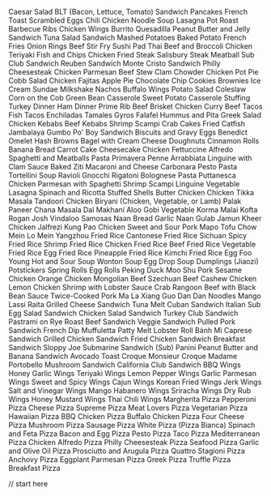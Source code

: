 Caesar Salad
BLT (Bacon, Lettuce, Tomato) Sandwich
Pancakes
French Toast
Scrambled Eggs
Chili
Chicken Noodle Soup
Lasagna
Pot Roast
Barbecue Ribs
Chicken Wings
Burrito
Quesadilla
Peanut Butter and Jelly Sandwich
Tuna Salad Sandwich
Mashed Potatoes
Baked Potato
French Fries
Onion Rings
Beef Stir Fry
Sushi
Pad Thai
Beef and Broccoli
Chicken Teriyaki
Fish and Chips
Chicken Fried Steak
Salisbury Steak
Meatball Sub
Club Sandwich
Reuben Sandwich
Monte Cristo Sandwich
Philly Cheesesteak
Chicken Parmesan
Beef Stew
Clam Chowder
Chicken Pot Pie
Cobb Salad
Chicken Fajitas
Apple Pie
Chocolate Chip Cookies
Brownies
Ice Cream Sundae
Milkshake
Nachos
Buffalo Wings
Potato Salad
Coleslaw
Corn on the Cob
Green Bean Casserole
Sweet Potato Casserole
Stuffing
Turkey Dinner
Ham Dinner
Prime Rib
Beef Brisket
Chicken Curry
Beef Tacos
Fish Tacos
Enchiladas
Tamales
Gyros
Falafel
Hummus and Pita
Greek Salad
Chicken Kebabs
Beef Kebabs
Shrimp Scampi
Crab Cakes
Fried Catfish
Jambalaya
Gumbo
Po' Boy Sandwich
Biscuits and Gravy
Eggs Benedict
Omelet
Hash Browns
Bagel with Cream Cheese
Doughnuts
Cinnamon Rolls
Banana Bread
Carrot Cake
Cheesecake
Chicken Fettuccine Alfredo
Spaghetti and Meatballs
Pasta Primavera
Penne Arrabbiata
Linguine with Clam Sauce
Baked Ziti
Macaroni and Cheese
Carbonara
Pesto Pasta
Tortellini Soup
Ravioli
Gnocchi
Rigatoni Bolognese
Pasta Puttanesca
Chicken Parmesan with Spaghetti
Shrimp Scampi Linguine
Vegetable Lasagna
Spinach and Ricotta Stuffed Shells
Butter Chicken
Chicken Tikka Masala
Tandoori Chicken
Biryani (Chicken, Vegetable, or Lamb)
Palak Paneer
Chana Masala
Dal Makhani
Aloo Gobi
Vegetable Korma
Malai Kofta
Rogan Josh
Vindaloo
Samosas
Naan Bread
Garlic Naan
Gulab Jamun
Kheer
Chicken Jalfrezi
Kung Pao Chicken
Sweet and Sour Pork
Mapo Tofu
Chow Mein
Lo Mein
Yangzhou Fried Rice
Cantonese Fried Rice
Sichuan Spicy Fried Rice
Shrimp Fried Rice
Chicken Fried Rice
Beef Fried Rice
Vegetable Fried Rice
Egg Fried Rice
Pineapple Fried Rice
Kimchi Fried Rice
Egg Foo Young
Hot and Sour Soup
Wonton Soup
Egg Drop Soup
Dumplings (Jiaozi)
Potstickers
Spring Rolls
Egg Rolls
Peking Duck
Moo Shu Pork
Sesame Chicken
Orange Chicken
Mongolian Beef
Szechuan Beef
Cashew Chicken
Lemon Chicken
Shrimp with Lobster Sauce
Crab Rangoon
Beef with Black Bean Sauce
Twice-Cooked Pork
Ma La Xiang Guo
Dan Dan Noodles
Mango Lassi
Raita
Grilled Cheese Sandwich
Tuna Melt
Cuban Sandwich
Italian Sub
Egg Salad Sandwich
Chicken Salad Sandwich
Turkey Club Sandwich
Pastrami on Rye
Roast Beef Sandwich
Veggie Sandwich
Pulled Pork Sandwich
French Dip
Muffuletta
Patty Melt
Lobster Roll
Bánh Mì
Caprese Sandwich
Grilled Chicken Sandwich
Fried Chicken Sandwich
Breakfast Sandwich
Sloppy Joe
Submarine Sandwich (Sub)
Panini
Peanut Butter and Banana Sandwich
Avocado Toast
Croque Monsieur
Croque Madame
Portobello Mushroom Sandwich
California Club Sandwich
BBQ Wings
Honey Garlic Wings
Teriyaki Wings
Lemon Pepper Wings
Garlic Parmesan Wings
Sweet and Spicy Wings
Cajun Wings
Korean Fried Wings
Jerk Wings
Salt and Vinegar Wings
Mango Habanero Wings
Sriracha Wings
Dry Rub Wings
Honey Mustard Wings
Thai Chili Wings
Margherita Pizza
Pepperoni Pizza
Cheese Pizza
Supreme Pizza
Meat Lovers Pizza
Vegetarian Pizza
Hawaiian Pizza
BBQ Chicken Pizza
Buffalo Chicken Pizza
Four Cheese Pizza
Mushroom Pizza
Sausage Pizza
White Pizza (Pizza Bianca)
Spinach and Feta Pizza
Bacon and Egg Pizza
Pesto Pizza
Taco Pizza
Mediterranean Pizza
Chicken Alfredo Pizza
Philly Cheesesteak Pizza
Seafood Pizza
Garlic and Olive Oil Pizza
Prosciutto and Arugula Pizza
Quattro Stagioni Pizza
Anchovy Pizza
Eggplant Parmesan Pizza
Greek Pizza
Truffle Pizza
Breakfast Pizza

// start here
